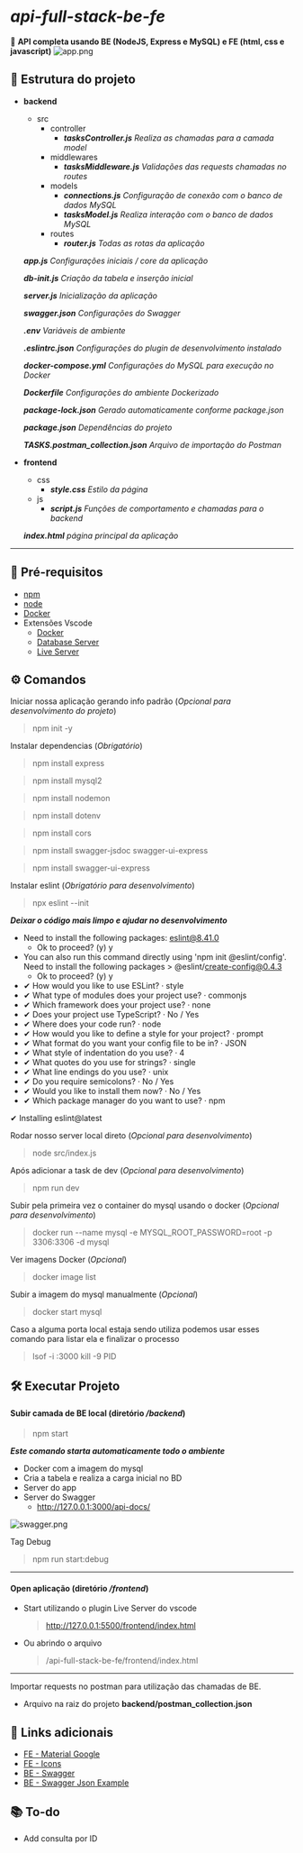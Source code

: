 # _api-full-stack-be-fe_

🎯 **API completa usando BE (NodeJS, Express e MySQL) e FE (html, css e javascript)**
![app.png](frontend/app.png)

## 📁 Estrutura do projeto

-   **backend**

    -   src
        -   controller
            -   **_tasksController.js_** _Realiza as chamadas para a camada model_
        -   middlewares
            -   **_tasksMiddleware.js_** _Validações das requests chamadas no routes_
        -   models
            -   **_connections.js_** _Configuração de conexão com o banco de dados MySQL_
            -   **_tasksModel.js_** _Realiza interação com o banco de dados MySQL_
        -   routes
            -   **_router.js_** _Todas as rotas da aplicação_

    **_app.js_** _Configurações iniciais / core da aplicação_

    **_db-init.js_** _Criação da tabela e inserção inicial_

    **_server.js_** _Inicialização da aplicação_

    **_swagger.json_** _Configurações do Swagger_

    **_.env_** _Variáveis de ambiente_

    **_.eslintrc.json_** _Configurações do plugin de desenvolvimento instalado_

    **_docker-compose.yml_** _Configurações do MySQL para execução no Docker_

    **_Dockerfile_** _Configurações do ambiente Dockerizado_

    **_package-lock.json_** _Gerado automaticamente conforme package.json_

    **_package.json_** _Dependências do projeto_

    **_TASKS.postman_collection.json_** _Arquivo de importação do Postman_

-   **frontend**

    -   css
        -   **_style.css_** _Estilo da página_
    -   js
        -   **_script.js_** _Funções de comportamento e chamadas para o backend_

    **_index.html_** _página principal da aplicação_

---

## 🔨 Pré-requisitos

-   [npm](https://docs.npmjs.com/downloading-and-installing-node-js-and-npm)
-   [node](https://nodejs.org/en/download)
-   [Docker](https://docs.docker.com/engine/)
-   Extensões Vscode
    -   [Docker](https://marketplace.visualstudio.com/items?itemName=ms-azuretools.vscode-docker)
    -   [Database Server](https://marketplace.visualstudio.com/items?itemName=cweijan.vscode-database-client2)
    -   [Live Server](https://github.com/ritwickdey/vscode-live-server-plus-plus)

## ⚙ Comandos

Iniciar nossa aplicação gerando info padrão (_Opcional para desenvolvimento do projeto_)

> npm init -y

Instalar dependencias (_Obrigatório_)

> npm install express

> npm install mysql2

> npm install nodemon

> npm install dotenv

> npm install cors

> npm install swagger-jsdoc swagger-ui-express

> npm install swagger-ui-express

Instalar eslint (_Obrigatório para desenvolvimento_)

> npx eslint --init

**_Deixar o código mais limpo e ajudar no desenvolvimento_**

-   Need to install the following packages: eslint@8.41.0
    -   Ok to proceed? (y) y
-   You can also run this command directly using 'npm init @eslint/config'. Need to install the following packages > @eslint/create-config@0.4.3
    -   Ok to proceed? (y) y
-   ✔ How would you like to use ESLint? · style
-   ✔ What type of modules does your project use? · commonjs
-   ✔ Which framework does your project use? · none
-   ✔ Does your project use TypeScript? · No / Yes
-   ✔ Where does your code run? · node
-   ✔ How would you like to define a style for your project? · prompt
-   ✔ What format do you want your config file to be in? · JSON
-   ✔ What style of indentation do you use? · 4
-   ✔ What quotes do you use for strings? · single
-   ✔ What line endings do you use? · unix
-   ✔ Do you require semicolons? · No / Yes
-   ✔ Would you like to install them now? · No / Yes
-   ✔ Which package manager do you want to use? · npm

✔ Installing eslint@latest

Rodar nosso server local direto (_Opcional para desenvolvimento_)

> node src/index.js

Após adicionar a task de dev (_Opcional para desenvolvimento_)

> npm run dev

Subir pela primeira vez o container do mysql usando o docker (_Opcional para desenvolvimento_)

> docker run --name mysql -e MYSQL_ROOT_PASSWORD=root -p 3306:3306 -d mysql

Ver imagens Docker (_Opcional_)

> docker image list

Subir a imagem do mysql manualmente (_Opcional_)

> docker start mysql

Caso a alguma porta local estaja sendo utiliza podemos usar esses comando para listar ela e finalizar o processo

> lsof -i :3000
> kill -9 PID

## 🛠️ Executar Projeto

#### Subir camada de BE local (diretório _/backend_)

> npm start

**_Este comando starta automaticamente todo o ambiente_**

-   Docker com a imagem do mysql
-   Cria a tabela e realiza a carga inicial no BD
-   Server do app
-   Server do Swagger
    -   http://127.0.0.1:3000/api-docs/

![swagger.png](backend//swagger.png)

Tag Debug

> npm run start:debug

---

#### **Open aplicação (diretório _/frontend_)**

-   Start utilizando o plugin Live Server do vscode
    > http://127.0.0.1:5500/frontend/index.html
-   Ou abrindo o arquivo
    > /api-full-stack-be-fe/frontend/index.html

---

Importar requests no postman para utilização das chamadas de BE.

-   Arquivo na raiz do projeto **backend/postman_collection.json**

## 🔗 Links adicionais

-   [FE - Material Google](https://fonts.google.com/icons)
-   [FE - Icons](https://ionic.io/ionicons)
-   [BE - Swagger](https://swagger.io/specification/)
-   [BE - Swagger Json Example](https://petstore.swagger.io/v2/swagger.json)

## 📚 To-do

-   Add consulta por ID
